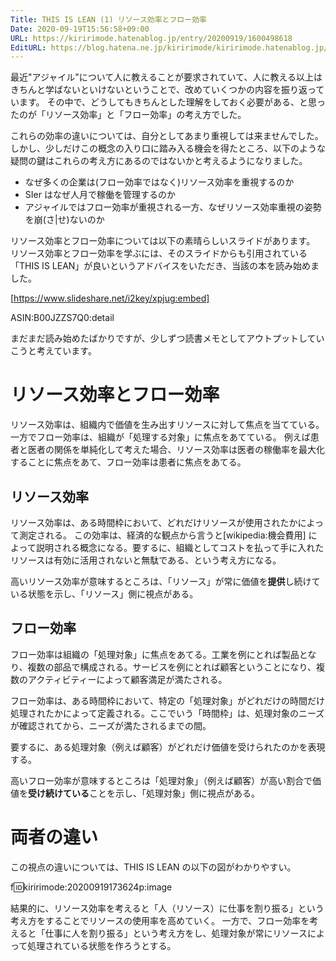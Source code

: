 ```yaml
---
Title: THIS IS LEAN (1) リソース効率とフロー効率
Date: 2020-09-19T15:56:58+09:00
URL: https://kiririmode.hatenablog.jp/entry/20200919/1600498618
EditURL: https://blog.hatena.ne.jp/kiririmode/kiririmode.hatenablog.jp/atom/entry/26006613629755284
---
```


最近"アジャイル"について人に教えることが要求されていて、人に教える以上はきちんと学ばないといけないということで、改めていくつかの内容を振り返っています。
その中で、どうしてもきちんとした理解をしておく必要がある、と思ったのが「リソース効率」と「フロー効率」の考え方でした。

これらの効率の違いについては、自分としてあまり重視しては来ませんでした。
しかし、少しだけこの概念の入り口に踏み入る機会を得たところ、以下のような疑問の鍵はこれらの考え方にあるのではないかと考えるようになりました。

- なぜ多くの企業は(フロー効率ではなく)リソース効率を重視するのか
- SIer はなぜ人月で稼働を管理するのか
- アジャイルではフロー効率が重視される一方、なぜリソース効率重視の姿勢を崩(さ|せ)ないのか

リソース効率とフロー効率については以下の素晴らしいスライドがあります。
リソース効率とフロー効率を学ぶには、そのスライドからも引用されている「THIS IS LEAN」が良いというアドバイスをいただき、当該の本を読み始めました。

[https://www.slideshare.net/i2key/xpjug:embed]

ASIN:B00JZZS7Q0:detail

まだまだ読み始めたばかりですが、少しずつ読書メモとしてアウトプットしていこうと考えています。

# リソース効率とフロー効率

リソース効率は、組織内で価値を生み出すリソースに対して焦点を当てている。一方でフロー効率は、組織が「処理する対象」に焦点をあてている。
例えば患者と医者の関係を単純化して考えた場合、リソース効率は医者の稼働率を最大化することに焦点をあて、フロー効率は患者に焦点をあてる。

## リソース効率

リソース効率は、ある時間枠において、どれだけリソースが使用されたかによって測定される。
この効率は、経済的な観点から言うと[wikipedia:機会費用] によって説明される概念になる。要するに、組織としてコストを払って手に入れたリソースは有効に活用されないと無駄である、という考え方になる。

高いリソース効率が意味するところは、「リソース」が常に価値を**提供**し続けている状態を示し、「リソース」側に視点がある。

## フロー効率

フロー効率は組織の「処理対象」に焦点をあてる。工業を例にとれば製品となり、複数の部品で構成される。サービスを例にとれば顧客ということになり、複数のアクティビティーによって顧客満足が満たされる。

フロー効率は、ある時間枠において、特定の「処理対象」がどれだけの時間だけ処理されたかによって定義される。ここでいう「時間枠」は、処理対象のニーズが確認されてから、ニーズが満たされるまでの間。

要するに、ある処理対象（例えば顧客）がどれだけ価値を受けられたのかを表現する。

高いフロー効率が意味するところは「処理対象」（例えば顧客）が高い割合で価値を**受け続けている**ことを示し、「処理対象」側に視点がある。

# 両者の違い

この視点の違いについては、THIS IS LEAN の以下の図がわかりやすい。

f:id:kiririmode:20200919173624p:image 

結果的に、リソース効率を考えると「人（リソース）に仕事を割り振る」という考え方をすることでリソースの使用率を高めていく。
一方で、フロー効率を考えると「仕事に人を割り振る」という考え方をし、処理対象が常にリソースによって処理されている状態を作ろうとする。
